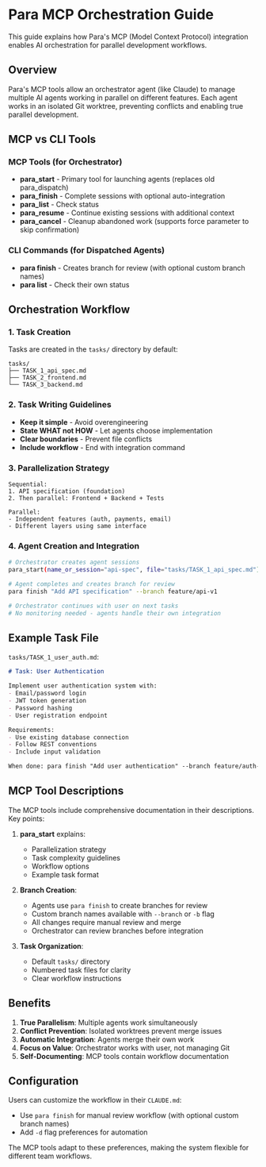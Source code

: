 # Para MCP Orchestration Guide

This guide explains how Para's MCP (Model Context Protocol) integration enables AI orchestration for parallel development workflows.

## Overview

Para's MCP tools allow an orchestrator agent (like Claude) to manage multiple AI agents working in parallel on different features. Each agent works in an isolated Git worktree, preventing conflicts and enabling true parallel development.

## MCP vs CLI Tools

### MCP Tools (for Orchestrator)
- **para_start** - Primary tool for launching agents (replaces old para_dispatch)
- **para_finish** - Complete sessions with optional auto-integration
- **para_list** - Check status
- **para_resume** - Continue existing sessions with additional context
- **para_cancel** - Cleanup abandoned work (supports force parameter to skip confirmation)

### CLI Commands (for Dispatched Agents)
- **para finish** - Creates branch for review (with optional custom branch names)
- **para list** - Check their own status

## Orchestration Workflow

### 1. Task Creation
Tasks are created in the `tasks/` directory by default:
```
tasks/
├── TASK_1_api_spec.md
├── TASK_2_frontend.md
└── TASK_3_backend.md
```

### 2. Task Writing Guidelines
- **Keep it simple** - Avoid overengineering
- **State WHAT not HOW** - Let agents choose implementation
- **Clear boundaries** - Prevent file conflicts
- **Include workflow** - End with integration command

### 3. Parallelization Strategy
```
Sequential:
1. API specification (foundation)
2. Then parallel: Frontend + Backend + Tests

Parallel:
- Independent features (auth, payments, email)
- Different layers using same interface
```

### 4. Agent Creation and Integration
```bash
# Orchestrator creates agent sessions
para_start(name_or_session="api-spec", file="tasks/TASK_1_api_spec.md")

# Agent completes and creates branch for review
para finish "Add API specification" --branch feature/api-v1

# Orchestrator continues with user on next tasks
# No monitoring needed - agents handle their own integration
```

## Example Task File

`tasks/TASK_1_user_auth.md`:
```markdown
# Task: User Authentication

Implement user authentication system with:
- Email/password login
- JWT token generation
- Password hashing
- User registration endpoint

Requirements:
- Use existing database connection
- Follow REST conventions
- Include input validation

When done: para finish "Add user authentication" --branch feature/auth-system
```

## MCP Tool Descriptions

The MCP tools include comprehensive documentation in their descriptions. Key points:

1. **para_start** explains:
   - Parallelization strategy
   - Task complexity guidelines
   - Workflow options
   - Example task format

2. **Branch Creation**:
   - Agents use `para finish` to create branches for review
   - Custom branch names available with `--branch` or `-b` flag
   - All changes require manual review and merge
   - Orchestrator can review branches before integration

3. **Task Organization**:
   - Default `tasks/` directory
   - Numbered task files for clarity
   - Clear workflow instructions

## Benefits

1. **True Parallelism**: Multiple agents work simultaneously
2. **Conflict Prevention**: Isolated worktrees prevent merge issues
3. **Automatic Integration**: Agents merge their own work
4. **Focus on Value**: Orchestrator works with user, not managing Git
5. **Self-Documenting**: MCP tools contain workflow documentation

## Configuration

Users can customize the workflow in their `CLAUDE.md`:
- Use `para finish` for manual review workflow (with optional custom branch names)
- Add `-d` flag preferences for automation

The MCP tools adapt to these preferences, making the system flexible for different team workflows.